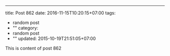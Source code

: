 ---
title: Post 862
date: 2016-11-15T10:20:15+07:00
tags:
  - random post
  - ""
category:
  - random post
  - ""
updated: 2015-10-19T21:51:05+07:00

This is content of post 862